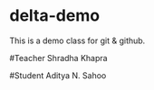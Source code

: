 # delta-demo
This is a demo class for git &amp; github.

#Teacher 
Shradha Khapra

#Student
Aditya N. Sahoo
